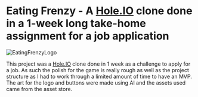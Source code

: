 # Eating Frenzy - A [Hole.IO](https://play.google.com/store/apps/details?id=io.voodoo.holeio&pli=1) clone done in a 1-week long take-home assignment for a job application

![EatingFrenzyLogo](https://github.com/user-attachments/assets/3e3ba352-ae5a-4c83-a656-40a27736126d)

This project was a [Hole.IO](https://play.google.com/store/apps/details?id=io.voodoo.holeio&pli=1) clone done in 1 week as a challenge to apply for a job. As such the polish for the game is really rough as well as the project structure as I had to work through a limited amount of time to have an MVP.
The art for the logo and buttons were made using AI and the assets used came from the asset store.

